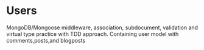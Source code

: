 # Users
MongoDB/Mongoose middleware, association, subdocument, validation and virtual type practice with TDD approach. Containing user model with comments,posts,and blogposts
